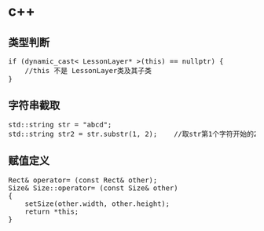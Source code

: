 # c++

## 类型判断
<pre>
if (dynamic_cast< LessonLayer* >(this) == nullptr) {
    //this 不是 LessonLayer类及其子类
}
</pre>

## 字符串截取
<pre>
std::string str = "abcd";
std::string str2 = str.substr(1, 2);    //取str第1个字符开始的2个字符， str2==“bc”
</pre>

## 赋值定义
<pre>
Rect& operator= (const Rect& other);
Size& Size::operator= (const Size& other)
{
    setSize(other.width, other.height);
    return *this;
}
</pre>
